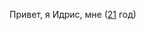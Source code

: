 Привет, я Идрис, мне ([21](https://github.com/Tragidra/Tragidra/commit/03daa89a327744ea58a9bb8c81fbe1ea0c766230) год)

